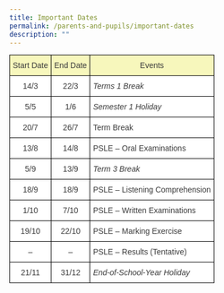 ```yaml
---
title: Important Dates
permalink: /parents-and-pupils/important-dates
description: ""
---
```

<style type="text/css">
.tg  {border-collapse:collapse;border-spacing:0;margin:0px auto;}
.tg td{border-color:black;border-style:solid;border-width:1px;font-family:Arial, sans-serif;font-size:14px;
  overflow:hidden;padding:10px 5px;word-break:normal;}
.tg th{border-color:black;border-style:solid;border-width:1px;font-family:Arial, sans-serif;font-size:14px;
  font-weight:normal;overflow:hidden;padding:10px 5px;word-break:normal;}
.tg .tg-elxx{background-color:#F7F7BC;color:#3A3A3A;text-align:center;vertical-align:top}
.tg .tg-nzmi{background-color:#FFF;color:#3A3A3A;text-align:center;vertical-align:top}
.tg .tg-52wp{background-color:#FFF;color:#3A3A3A;font-style:italic;text-align:left;vertical-align:top}
.tg .tg-prnc{background-color:#FFF;color:#3A3A3A;text-align:left;vertical-align:middle}
.tg .tg-4p8a{background-color:#FFF;color:#3A3A3A;text-align:center;vertical-align:middle}
</style>
<table class="tg">
<tbody>
  <tr>
    <td class="tg-elxx"><span style="font-weight:inherit;font-style:inherit;background-color:#F7F7BC">Start Date</span></td>
    <td class="tg-elxx"><span style="font-weight:inherit;font-style:inherit;background-color:#F7F7BC">End Date</span></td>
    <td class="tg-elxx"><span style="font-weight:inherit;font-style:inherit;background-color:#F7F7BC">Events</span></td>
  </tr>
  <tr>
    <td class="tg-4p8a"><span style="font-weight:inherit;font-style:inherit"> 14/3</span></td>
    <td class="tg-nzmi"><span style="font-weight:inherit;font-style:inherit"> 22/3</span></td>
    <td class="tg-prnc"><span style="font-weight:inherit;font-style:inherit"> </span><span style="font-weight:inherit;font-style:italic">Terms 1 Break</span></td>
  </tr>
  <tr>
    <td class="tg-4p8a"><span style="font-weight:inherit;font-style:inherit">5/5</span></td>
    <td class="tg-nzmi"><span style="font-weight:inherit;font-style:inherit">1/6</span></td>
    <td class="tg-prnc"><span style="font-weight:inherit;font-style:inherit"> </span><span style="font-weight:inherit;font-style:italic">Semester 1 Holiday</span></td>
  </tr>
  <tr>
    <td class="tg-4p8a"><span style="font-weight:inherit;font-style:inherit">20/7</span></td>
    <td class="tg-nzmi"><span style="font-weight:inherit;font-style:inherit">26/7</span></td>
    <td class="tg-prnc"><span style="font-weight:inherit;font-style:inherit"> Term Break</span></td>
  </tr>
  <tr>
    <td class="tg-4p8a"><span style="font-weight:inherit;font-style:inherit"> 13/8</span></td>
    <td class="tg-nzmi"><span style="font-weight:inherit;font-style:inherit"> 14/8</span></td>
    <td class="tg-prnc"><span style="font-weight:inherit;font-style:inherit"> PSLE – Oral Examinations</span></td>
  </tr>
  <tr>
    <td class="tg-4p8a"><span style="font-weight:inherit;font-style:inherit"> 5/9</span></td>
    <td class="tg-nzmi"><span style="font-weight:inherit;font-style:inherit"> 13/9</span></td>
    <td class="tg-prnc"><span style="font-weight:inherit;font-style:inherit"> </span><span style="font-weight:inherit;font-style:italic">Term 3 Break</span></td>
  </tr>
  <tr>
    <td class="tg-4p8a"><span style="font-weight:inherit;font-style:inherit"> 18/9</span></td>
    <td class="tg-nzmi"><span style="font-weight:inherit;font-style:inherit"> 18/9</span></td>
    <td class="tg-prnc"><span style="font-weight:inherit;font-style:inherit"> PSLE – Listening Comprehension</span></td>
  </tr>
  <tr>
    <td class="tg-4p8a"><span style="font-weight:inherit;font-style:inherit">1/10</span></td>
    <td class="tg-nzmi"><span style="font-weight:inherit;font-style:inherit">7/10</span></td>
    <td class="tg-prnc"><span style="font-weight:inherit;font-style:inherit"> PSLE – Written Examinations</span></td>
  </tr>
  <tr>
    <td class="tg-4p8a"><span style="font-weight:inherit;font-style:inherit">19/10</span></td>
    <td class="tg-nzmi"><span style="font-weight:inherit;font-style:inherit">22/10</span></td>
    <td class="tg-prnc"><span style="font-weight:inherit;font-style:inherit"> PSLE – Marking Exercise</span></td>
  </tr>
  <tr>
    <td class="tg-4p8a"><span style="font-weight:inherit;font-style:inherit">–</span></td>
    <td class="tg-nzmi"><span style="font-weight:inherit;font-style:inherit">–</span></td>
    <td class="tg-prnc"><span style="font-weight:inherit;font-style:inherit"> PSLE – Results (Tentative)</span></td>
  </tr>
  <tr>
    <td class="tg-4p8a"><span style="font-weight:inherit;font-style:inherit">21/11</span></td>
    <td class="tg-nzmi"><span style="font-weight:inherit;font-style:inherit">31/12</span></td>
    <td class="tg-52wp"><span style="font-weight:inherit;font-style:italic"> End-of-School-Year Holiday</span></td>
  </tr>
</tbody>
</table>